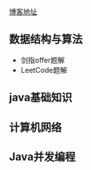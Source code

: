 [博客地址](https://juejin.im/user/5e03651f6fb9a016153df4ec)

## 数据结构与算法

- 剑指offer题解
- LeetCode题解

## java基础知识

## 计算机网络



## Java并发编程
